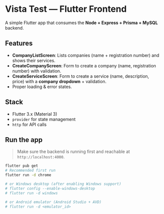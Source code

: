 # Vista Test — Flutter Frontend

A simple Flutter app that consumes the **Node + Express + Prisma + MySQL** backend.

## Features
- **CompanyListScreen**: Lists companies (name + registration number) and shows their services.
- **CreateCompanyScreen**: Form to create a company (name, registration number) with validation.
- **CreateServiceScreen**: Form to create a service (name, description, price) with a **company dropdown** + validation.
- Proper loading & error states.

## Stack
- Flutter 3.x (Material 3)
- `provider` for state management
- `http` for API calls

## Run the app
> Make sure the backend is running first and reachable at `http://localhost:4000`.

```bash
flutter pub get
# Recommended first run
flutter run -d chrome

# or Windows desktop (after enabling Windows support)
# flutter config --enable-windows-desktop
# flutter run -d windows

# or Android emulator (Android Studio + AVD)
# flutter run -d <emulator_id>